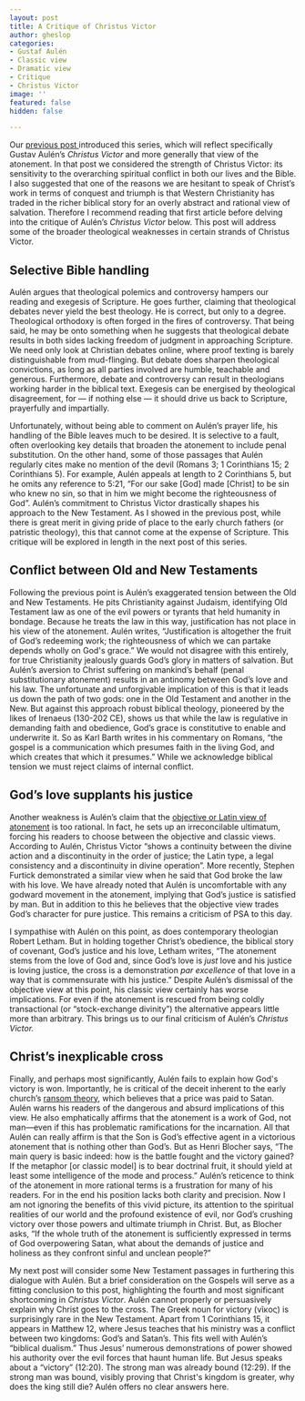 ```yaml
---
layout: post
title: A Critique of Christus Victor
author: gheslop
categories:
- Gustaf Aulén
- Classic view
- Dramatic view
- Critique
- Christus Victor
image: ''
featured: false
hidden: false

---
```

Our [previous post ](https://rekindle.co.za/content/2020-07-01-christus-victor-strengths "Christus Victor: Strengths")introduced this series, which will reflect specifically Gustav Aulén’s _Christus Victor_ and more generally that view of the atonement. In that post we considered the strength of Christus Victor: its sensitivity to the overarching spiritual conflict in both our lives and the Bible. I also suggested that one of the reasons we are hesitant to speak of Christ’s work in terms of conquest and triumph is that Western Christianity has traded in the richer biblical story for an overly abstract and rational view of salvation. Therefore I recommend reading that first article before delving into the critique of Aulén’s _Christus Victor_ below. This post will address some of the broader theological weaknesses in certain strands of Christus Victor.

## **Selective Bible handling**

Aulén argues that theological polemics and controversy hampers our reading and exegesis of Scripture. He goes further, claiming that theological debates never yield the best theology. He is correct, but only to a degree. Theological orthodoxy is often forged in the fires of controversy. That being said, he may be onto something when he suggests that theological debate results in both sides lacking freedom of judgment in approaching Scripture. We need only look at Christian debates online, where proof texting is barely distinguishable from mud-flinging. But debate does sharpen theological convictions, as long as all parties involved are humble, teachable and generous. Furthermore, debate and controversy can result in theologians working harder in the biblical text. Exegesis can be energised by theological disagreement, for — if nothing else — it should drive us back to Scripture, prayerfully and impartially.

Unfortunately, without being able to comment on Aulén’s prayer life, his handling of the Bible leaves much to be desired. It is selective to a fault, often overlooking key details that broaden the atonement to include penal substitution. On the other hand, some of those passages that Aulén regularly cites make no mention of the devil (Romans 3; 1 Corinthians 15; 2 Corinthians 5). For example, Aulén appeals at length to 2 Corinthians 5, but he omits any reference to 5:21, “For our sake \[God\] made \[Christ\] to be sin who knew no sin, so that in him we might become the righteousness of God”. Aulén’s commitment to Christus Victor drastically shapes his approach to the New Testament. As I showed in the previous post, while there is great merit in giving pride of place to the early church fathers (or patristic theology), this that cannot come at the expense of Scripture. This critique will be explored in length in the next post of this series.

## **Conflict between Old and New Testaments**

Following the previous point is Aulén’s exaggerated tension between the Old and New Testaments. He pits Christianity against Judaism, identifying Old Testament law as one of the evil powers or tyrants that held humanity in bondage. Because he treats the law in this way, justification has not place in his view of the atonement. Aulén writes, “Justification is altogether the fruit of God’s redeeming work; the righteousness of which we can partake depends wholly on God's grace.” We would not disagree with this entirely, for true Christianity jealously guards God’s glory in matters of salvation. But Aulén’s aversion to Christ suffering on mankind’s behalf (penal substitutionary atonement) results in an antinomy between God’s love and his law. The unfortunate and unforgivable implication of this is that it leads us down the path of two gods: one in the Old Testament and another in the New. But against this approach robust biblical theology, pioneered by the likes of Irenaeus (130-202 CE), shows us that while the law is regulative in demanding faith and obedience, God’s grace is constitutive to enable and underwrite it. So as Karl Barth writes in his commentary on Romans, “the gospel is a communication which presumes faith in the living God, and which creates that which it presumes.” While we acknowledge biblical tension we must reject claims of internal conflict.

## **God’s love supplants his justice**

Another weakness is Aulén’s claim that the [objective or Latin view of atonement](https://rekindle.co.za/content/romans-the-righteousness-of-god/ "Righteousness of God") is too rational. In fact, he sets up an irreconcilable ultimatum, forcing his readers to choose between the objective and classic views. According to Aulén, Christus Victor “shows a continuity between the divine action and a discontinuity in the order of justice; the Latin type, a legal consistency and a discontinuity in divine operation”. More recently, Stephen Furtick demonstrated a similar view when he said that God broke the law with his love. We have already noted that Aulén is uncomfortable with any godward movement in the atonement, implying that God’s justice is satisfied by man. But in addition to this he believes that the objective view trades God’s character for pure justice. This remains a criticism of PSA to this day.

I sympathise with Aulén on this point, as does contemporary theologian Robert Letham. But in holding together Christ’s obedience, the biblical story of covenant, God’s justice and his love, Letham writes, “The atonement stems from the love of God and, since God’s love is _just_ love and his justice is loving justice, the cross is a demonstration _par excellence_ of that love in a way that is commensurate with his justice.” Despite Aulén’s dismissal of the objective view at this point, his classic view certainly has worse implications. For even if the atonement is rescued from being coldly transactional (or “stock-exchange divinity”) the alternative appears little more than arbitrary. This brings us to our final criticism of Aulén’s _Christus Victor._

## **Christ’s inexplicable cross**

Finally, and perhaps most significantly, Aulén fails to explain how God's victory is won. Importantly, he is critical of the deceit inherent to the early church’s [ransom theory](https://rekindle.co.za/content/christus-victor-victory-without-deceit/ "Victory without deceit"), which believes that a price was paid to Satan. Aulén warns his readers of the dangerous and absurd implications of this view. He also emphatically affirms that the atonement is a work of God, not man—even if this has problematic ramifications for the incarnation. All that Aulén can really affirm is that the Son is God’s effective agent in a victorious atonement that is nothing other than God’s. But as Henri Blocher says, “The main query is basic indeed: how is the battle fought and the victory gained? If the metaphor \[or classic model\] is to bear doctrinal fruit, it should yield at least some intelligence of the mode and process.” Aulén’s reticence to think of the atonement in more rational terms is a frustration for many of his readers. For in the end his position lacks both clarity and precision. Now I am not ignoring the benefits of this vivid picture, its attention to the spiritual realities of our world and the profound existence of evil, nor God’s crushing victory over those powers and ultimate triumph in Christ. But, as Blocher asks, “If the whole truth of the atonement is sufficiently expressed in terms of God overpowering Satan, what about the demands of justice and holiness as they confront sinful and unclean people?”

My next post will consider some New Testament passages in furthering this dialogue with Aulén. But a brief consideration on the Gospels will serve as a fitting conclusion to this post, highlighting the fourth and most significant shortcoming in _Christus Victor_. Aulén cannot properly or persuasively explain why Christ goes to the cross. The Greek noun for victory (νῖκος) is surprisingly rare in the New Testament. Apart from 1 Corinthians 15, it appears in Matthew 12, where Jesus teaches that his ministry was a conflict between two kingdoms: God’s and Satan’s. This fits well with Aulén’s “biblical dualism.” Thus Jesus’ numerous demonstrations of power showed his authority over the evil forces that haunt human life. But Jesus speaks about a “victory” (12:20). The strong man was already bound (12:29). If the strong man was bound, visibly proving that Christ's kingdom is greater, why does the king still die? Aulén offers no clear answers here.